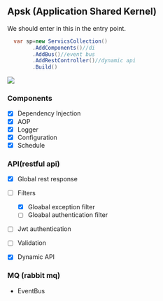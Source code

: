 ## Apsk (Application Shared Kernel)

We should enter in this in the entry point.
``` csharp
  var sp=new ServicsCollection()
        .AddComponents()//di
        .AddBus()//event bus
        .AddRestController()//dynamic api
        .Build()
```
![](https://github.com/gainorloss/Apsk/workflows/.NET%20Core/main.yml/badge.svg)
###  Components
   * [x] Dependency Injection
   * [x] AOP
   * [x] Logger
   * [x] Configuration
   * [x] Schedule

### API(restful api)
   * [x] Global rest response
   * [ ] Filters
     * [x] Gloabal exception filter
     * [ ] Gloabal authentication filter
   * [ ] Jwt authentication
   * [ ] Validation

   * [x] Dynamic API

### MQ (rabbit mq)
   * EventBus